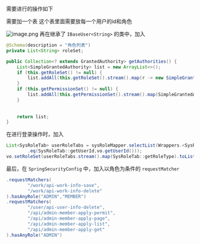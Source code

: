 
需要进行的操作如下

需要加一个表 这个表里面需要放每一个用户的id和角色

![image.png](https://gitee.com/xin_accio/pic-go-images/raw/master/20250826171344329.png)
再在继承了 `IBaseUser<String>` 的类中，加入

```java
@Schema(description = "角色列表")  
private List<String> roleSet;

public Collection<? extends GrantedAuthority> getAuthorities() {  
    List<SimpleGrantedAuthority> list = new ArrayList<>();  
    if (this.getRoleSet() != null) {  
        list.addAll(this.getRoleSet().stream().map(r -> new SimpleGrantedAuthority("ROLE_" + r)).toList());  
    }  
    if (this.getPermissionSet() != null) {  
        list.addAll(this.getPermissionSet().stream().map(SimpleGrantedAuthority::new).toList());  
    }  
  
  
    return list;  
}
```

在进行登录操作时，加入

```java
List<SysRoleTab> userRoleTabs = sysRoleMapper.selectList(Wrappers.<SysRoleTab>lambdaQuery()  
        .eq(SysRoleTab::getUserId,vo.getUserId()));  
vo.setRoleSet(userRoleTabs.stream().map(SysRoleTab::getRoleType).toList());
```

最后，在 `SpringSecurityConfig` 中，加入以角色为条件的 `requestMatcher` 

```java
.requestMatchers(  
        "/work/api-work-info-save",  
        "/work/api-work-info-delete"  
).hasAnyRole("ADMIN","MEMBER")  
.requestMatchers(  
        "/user/api-user-info-delete",  
        "/api/admin-member-apply-permit",  
        "/api/admin-member-apply-page",  
        "/api/admin-member-apply-list",  
        "/api/admin-member-apply-get"  
).hasAnyRole("ADMIN")
```


